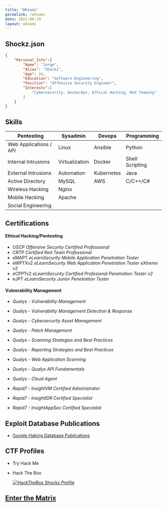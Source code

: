 ```yaml
---
title: "Whoami"
permalink: /whoami
date: 2021-09-19
layout: whoami
---
```


## Shockz.json

```json
{
    "Personal_Info":{
        "Name": "Jorge",
        "Alias": "Shockz",
        "Age": 24,
        "Education": "Software Engineering",
        "Position": "Offensive Security Engineer",
        "Interests":[
            "Cybersecurity, DevSecOps, Ethical Hacking, Red Teaming"
        ]
    }
}
```

## Skills

| Pentesting | Sysadmin | Devops |  Programming |
|-------|--------|---------|---------|
| Web Applications / API | Linux | Ansible | Python |
| Internal Intrusions | Virtualization | Docker | Shell Scripting |
| External Intrusions | Automation | Kubernetes | Java |
| Active Directory | MySQL | AWS | C/C++/C# |
| Wireless Hacking | Nginx |  |  |
| Mobile Hacking | Apache |  |  |
| Social Engineering |  |  |  |

## Certifications

#### Ethical Hacking/Pentesting

* OSCP *Offensive Security Certified Professional*
* CRTP *Certified Red Team Professional*
* eMAPT *eLearnSecurity Mobile Application Penetration Tester*
* eWPTXv2 *eLearnSecurity Web Application Penetration Tester eXtreme v2*
* eCPPTv2 *eLearnSecurity Certified Profesional Penetration Tester v2*
* eJPT *eLearnSecurity Junior Penetration Tester*

#### Vulnerability Management

* *Qualys - Vulnerability Management*
* *Qualys - Vulnerability Management Detection & Response*
* *Qualys - Cybersecurity Asset Management*
* *Qualys - Patch Management*
* *Qualys - Scanning Strategies and Best Practices*
* *Qualys - Reporting Strategies and Best Practices*
* *Qualys - Web Application Scanning*
* *Qualys - Qualys API Fundamentals*
* *Qualys - Cloud Agent*

* *Rapid7 - InsightVM Certified Administrator*
* *Rapid7 - InsightIDR Certified Specialist*
* *Rapid7 - InsightAppSec Certified Specialist*

## Exploit Database Publications

* [Google Haking Database Publications](https://www.exploit-db.com/google-hacking-database?author=11434)

## CTF Profiles

* Try Hack Me
    <script src="https://tryhackme.com/badge/438303"></script>

* Hack The Box
    <div class="doubleimg">
        <a href="https://app.hackthebox.eu/profile/616242">
            <img src="https://www.hackthebox.eu/badge/image/616242" alt="HackTheBox Shockz Profile">
        </a>
    </div>

## <a href="#" style="cursor: pointer;" onclick="get_matrix()">Enter the Matrix</a>